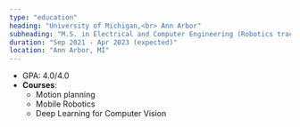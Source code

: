 ```yaml
---
type: "education"
heading: "University of Michigan,<br> Ann Arbor"
subheading: "M.S. in Electrical and Computer Engineering (Robotics track)"
duration: "Sep 2021 - Apr 2023 (expected)"
location: "Ann Arbor, MI"
---
```


- GPA: 4.0/4.0
- **Courses**: 
    - Motion planning
    - Mobile Robotics
    - Deep Learning for Computer Vision